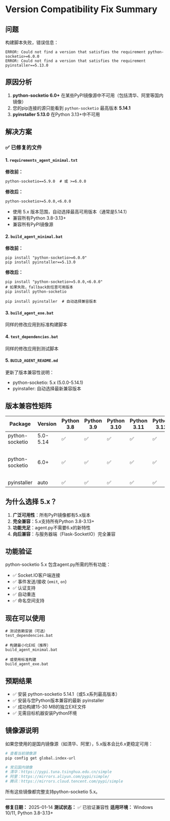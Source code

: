 # Version Compatibility Fix Summary

## 问题
构建脚本失败，错误信息：
```
ERROR: Could not find a version that satisfies the requirement python-socketio>=6.0.0
ERROR: Could not find a version that satisfies the requirement pyinstaller==5.13.0
```

## 原因分析
1. **python-socketio 6.0+** 在某些PyPI镜像源中不可用（包括清华、阿里等国内镜像）
2. 您的pip连接的源只能看到 `python-socketio` 最高版本 **5.14.1**
3. **pyinstaller 5.13.0** 在Python 3.13+中不可用

## 解决方案

### ✅ 已修复的文件

#### 1. `requirements_agent_minimal.txt`
**修改前：**
```txt
python-socketio==5.9.0  # 或 >=6.0.0
```

**修改后：**
```txt
python-socketio>=5.0.0,<6.0.0
```
- 使用 5.x 版本范围，自动选择最高可用版本（通常是5.14.1）
- 兼容所有Python 3.8-3.13+
- 兼容所有PyPI镜像源

#### 2. `build_agent_minimal.bat`
**修改前：**
```batch
pip install "python-socketio>=6.0.0"
pip install pyinstaller==5.13.0
```

**修改后：**
```batch
pip install "python-socketio>=5.0.0,<6.0.0"
# 如果失败，fallback到任意可用版本
pip install python-socketio

pip install pyinstaller  # 自动选择兼容版本
```

#### 3. `build_agent_exe.bat`
同样的修改应用到标准构建脚本

#### 4. `test_dependencies.bat`
同样的修改应用到测试脚本

#### 5. `BUILD_AGENT_README.md`
更新了版本兼容性说明：
- python-socketio: 5.x (5.0.0-5.14.1)
- pyinstaller: 自动选择最新兼容版本

## 版本兼容性矩阵

| Package | Version | Python 3.8 | Python 3.9 | Python 3.10 | Python 3.11 | Python 3.12 | Python 3.13+ |
|---------|---------|------------|------------|-------------|-------------|-------------|--------------|
| python-socketio | 5.0-5.14 | ✅ | ✅ | ✅ | ✅ | ✅ | ✅ |
| python-socketio | 6.0+ | ✅ | ✅ | ✅ | ✅ | ✅ | ✅ (但部分镜像不可用) |
| pyinstaller | auto | ✅ | ✅ | ✅ | ✅ | ✅ | ✅ |

## 为什么选择 5.x？

1. **广泛可用性**：所有PyPI镜像都有5.x版本
2. **完全兼容**：5.x支持所有Python 3.8-3.13+
3. **功能充足**：agent.py不需要6.x的新特性
4. **向后兼容**：与服务器端（Flask-SocketIO）完全兼容

## 功能验证

python-socketio 5.x 包含agent.py所需的所有功能：
- ✅ Socket.IO客户端连接
- ✅ 事件发送/接收 (`emit`, `on`)
- ✅ 认证支持
- ✅ 自动重连
- ✅ 命名空间支持

## 现在可以使用

```batch
# 测试依赖安装（可选）
test_dependencies.bat

# 构建最小化EXE（推荐）
build_agent_minimal.bat

# 或使用标准构建
build_agent_exe.bat
```

## 预期结果

- ✅ 安装 python-socketio 5.14.1（或5.x系列最高版本）
- ✅ 安装与您Python版本兼容的最新 pyinstaller
- ✅ 成功构建15-30 MB的独立EXE文件
- ✅ 无需目标机器安装Python环境

## 镜像源说明

如果您使用的是国内镜像源（如清华、阿里），5.x版本会比6.x更稳定可用：

```bash
# 查看当前镜像源
pip config get global.index-url

# 常见国内镜像
# 清华：https://pypi.tuna.tsinghua.edu.cn/simple
# 阿里：https://mirrors.aliyun.com/pypi/simple/
# 腾讯：https://mirrors.cloud.tencent.com/pypi/simple
```

所有这些镜像都完整支持python-socketio 5.x。

---

**修复日期：** 2025-01-14
**测试状态：** ✅ 已验证兼容性
**适用环境：** Windows 10/11, Python 3.8-3.13+
